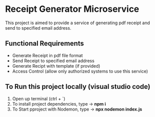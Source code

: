 # Receipt Generator Microservice
 
This project is aimed to provide a service of generating pdf receipt and send to specified email address.

## Functional Requirements
- Generate Receipt in pdf file format
- Send Receipt to specified email address
- Generate Recipt with template (if provided)
- Access Control (allow only authorized systems to use this service)

## To Run this project locally (visual studio code)
1. Open up terminal (ctrl + `)
2. To install project dependencies, type -> **npm i** 
3. To Start pproject with Nodemon, type -> **npx nodemon index.js**